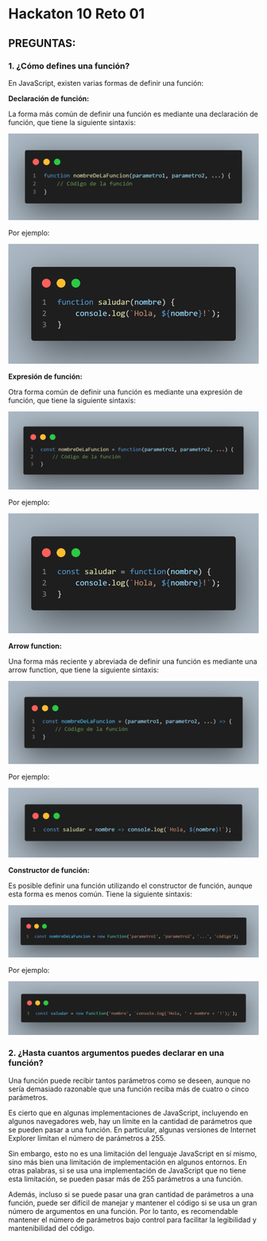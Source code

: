 # **Hackaton 10 Reto 01**

## **PREGUNTAS:**

### **1. ¿Cómo defines una función?**

En JavaScript, existen varias formas de definir una función:

**Declaración de función:**

La forma más común de definir una función es mediante una declaración de función, que tiene la siguiente sintaxis:

![Declaración de función](./imgs/image1-1.png)

Por ejemplo:

![Declaración de función](./imgs/image1-2.png)

**Expresión de función:**

Otra forma común de definir una función es mediante una expresión de función, que tiene la siguiente sintaxis:

![Expresión de función](./imgs/image2-1.png)

Por ejemplo:

![Expresión de función](./imgs/image2-2.png)

**Arrow function:**

Una forma más reciente y abreviada de definir una función es mediante una arrow function, que tiene la siguiente sintaxis:

![Arrow function](./imgs/image3-1.png)

Por ejemplo:

![Arrow function](./imgs/image3-2.png)

**Constructor de función:**

Es posible definir una función utilizando el constructor de función, aunque esta forma es menos común. Tiene la siguiente sintaxis:

![Constructor de función](./imgs/image4-1.png)

Por ejemplo:

![Constructor de función](./imgs/image4-2.png)


### **2. ¿Hasta cuantos argumentos puedes declarar en una función?**

Una función puede recibir tantos parámetros como se deseen, aunque no sería demasiado razonable que una función reciba más de cuatro o cinco parámetros.

Es cierto que en algunas implementaciones de JavaScript, incluyendo en algunos navegadores web, hay un límite en la cantidad de parámetros que se pueden pasar a una función. En particular, algunas versiones de Internet Explorer limitan el número de parámetros a 255.

Sin embargo, esto no es una limitación del lenguaje JavaScript en sí mismo, sino más bien una limitación de implementación en algunos entornos. En otras palabras, si se usa una implementación de JavaScript que no tiene esta limitación, se pueden pasar más de 255 parámetros a una función.

Además, incluso si se puede pasar una gran cantidad de parámetros a una función, puede ser difícil de manejar y mantener el código si se usa un gran número de argumentos en una función. Por lo tanto, es recomendable mantener el número de parámetros bajo control para facilitar la legibilidad y mantenibilidad del código.
